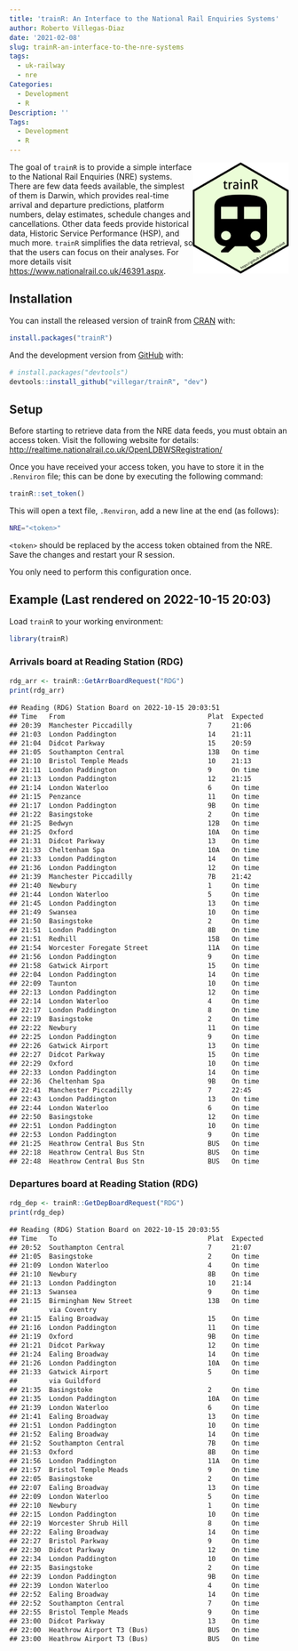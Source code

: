 ```yaml
---
title: 'trainR: An Interface to the National Rail Enquiries Systems'
author: Roberto Villegas-Diaz
date: '2021-02-08'
slug: trainR-an-interface-to-the-nre-systems
tags:
  - uk-railway
  - nre
Categories:
  - Development
  - R
Description: ''
Tags:
  - Development
  - R
---
```


<img src="https://raw.githubusercontent.com/villegar/trainR/main/inst/images/logo.png" alt="logo" align="right" height=200px/>

The goal of `trainR` is to provide a simple interface to the 
National Rail Enquiries (NRE) systems. There are few data feeds 
available, the simplest of them is Darwin, which provides real-time 
arrival and departure predictions, platform numbers, delay estimates, 
schedule changes and cancellations. Other data feeds provide historical 
data, Historic Service Performance (HSP), and much more. `trainR` 
simplifies the data retrieval, so that the users can focus on their 
analyses. For more details visit 
https://www.nationalrail.co.uk/46391.aspx.

## Installation

You can install the released version of trainR from [CRAN](https://CRAN.R-project.org) with:

``` r
install.packages("trainR")
```

And the development version from [GitHub](https://github.com/) with:

``` r
# install.packages("devtools")
devtools::install_github("villegar/trainR", "dev")
```

## Setup
Before starting to retrieve data from the NRE data feeds, you must obtain an access token. 
Visit the following website for details: http://realtime.nationalrail.co.uk/OpenLDBWSRegistration/

Once you have received your access token, you have to store it in the `.Renviron` file; this can be 
done by executing the following command:


```r
trainR::set_token()
```

This will open a text file, `.Renviron`, add a new line at the end (as follows):

```bash
NRE="<token>"
```

`<token>` should be replaced by the access token obtained from the NRE. Save the changes and restart 
your R session.

You only need to perform this configuration once.

## Example (Last rendered on 2022-10-15 20:03)

Load `trainR` to your working environment:

```r
library(trainR)
```

### Arrivals board at Reading Station (RDG)


```r
rdg_arr <- trainR::GetArrBoardRequest("RDG")
print(rdg_arr)
```

```
## Reading (RDG) Station Board on 2022-10-15 20:03:51
## Time   From                                    Plat  Expected
## 20:39  Manchester Piccadilly                   7     21:06
## 21:03  London Paddington                       14    21:11
## 21:04  Didcot Parkway                          15    20:59
## 21:05  Southampton Central                     13B   On time
## 21:10  Bristol Temple Meads                    10    21:13
## 21:11  London Paddington                       9     On time
## 21:13  London Paddington                       12    21:15
## 21:14  London Waterloo                         6     On time
## 21:15  Penzance                                11    On time
## 21:17  London Paddington                       9B    On time
## 21:22  Basingstoke                             2     On time
## 21:25  Bedwyn                                  12B   On time
## 21:25  Oxford                                  10A   On time
## 21:31  Didcot Parkway                          13    On time
## 21:33  Cheltenham Spa                          10A   On time
## 21:33  London Paddington                       14    On time
## 21:36  London Paddington                       12    On time
## 21:39  Manchester Piccadilly                   7B    21:42
## 21:40  Newbury                                 1     On time
## 21:44  London Waterloo                         5     On time
## 21:45  London Paddington                       13    On time
## 21:49  Swansea                                 10    On time
## 21:50  Basingstoke                             2     On time
## 21:51  London Paddington                       8B    On time
## 21:51  Redhill                                 15B   On time
## 21:54  Worcester Foregate Street               11A   On time
## 21:56  London Paddington                       9     On time
## 21:58  Gatwick Airport                         15    On time
## 22:04  London Paddington                       14    On time
## 22:09  Taunton                                 10    On time
## 22:13  London Paddington                       12    On time
## 22:14  London Waterloo                         4     On time
## 22:17  London Paddington                       8     On time
## 22:19  Basingstoke                             2     On time
## 22:22  Newbury                                 11    On time
## 22:25  London Paddington                       9     On time
## 22:26  Gatwick Airport                         13    On time
## 22:27  Didcot Parkway                          15    On time
## 22:29  Oxford                                  10    On time
## 22:33  London Paddington                       14    On time
## 22:36  Cheltenham Spa                          9B    On time
## 22:41  Manchester Piccadilly                   7     22:45
## 22:43  London Paddington                       13    On time
## 22:44  London Waterloo                         6     On time
## 22:50  Basingstoke                             12    On time
## 22:51  London Paddington                       10    On time
## 22:53  London Paddington                       9     On time
## 21:25  Heathrow Central Bus Stn                BUS   On time
## 22:18  Heathrow Central Bus Stn                BUS   On time
## 22:48  Heathrow Central Bus Stn                BUS   On time
```

### Departures board at Reading Station (RDG)


```r
rdg_dep <- trainR::GetDepBoardRequest("RDG")
print(rdg_dep)
```

```
## Reading (RDG) Station Board on 2022-10-15 20:03:55
## Time   To                                      Plat  Expected
## 20:52  Southampton Central                     7     21:07
## 21:05  Basingstoke                             2     On time
## 21:09  London Waterloo                         4     On time
## 21:10  Newbury                                 8B    On time
## 21:13  London Paddington                       10    21:14
## 21:13  Swansea                                 9     On time
## 21:15  Birmingham New Street                   13B   On time
##        via Coventry                            
## 21:15  Ealing Broadway                         15    On time
## 21:16  London Paddington                       11    On time
## 21:19  Oxford                                  9B    On time
## 21:21  Didcot Parkway                          12    On time
## 21:24  Ealing Broadway                         14    On time
## 21:26  London Paddington                       10A   On time
## 21:33  Gatwick Airport                         5     On time
##        via Guildford                           
## 21:35  Basingstoke                             2     On time
## 21:35  London Paddington                       10A   On time
## 21:39  London Waterloo                         6     On time
## 21:41  Ealing Broadway                         13    On time
## 21:51  London Paddington                       10    On time
## 21:52  Ealing Broadway                         14    On time
## 21:52  Southampton Central                     7B    On time
## 21:53  Oxford                                  8B    On time
## 21:56  London Paddington                       11A   On time
## 21:57  Bristol Temple Meads                    9     On time
## 22:05  Basingstoke                             2     On time
## 22:07  Ealing Broadway                         13    On time
## 22:09  London Waterloo                         5     On time
## 22:10  Newbury                                 1     On time
## 22:15  London Paddington                       10    On time
## 22:19  Worcester Shrub Hill                    8     On time
## 22:22  Ealing Broadway                         14    On time
## 22:27  Bristol Parkway                         9     On time
## 22:30  Didcot Parkway                          12    On time
## 22:34  London Paddington                       10    On time
## 22:35  Basingstoke                             2     On time
## 22:39  London Paddington                       9B    On time
## 22:39  London Waterloo                         4     On time
## 22:52  Ealing Broadway                         14    On time
## 22:52  Southampton Central                     7     On time
## 22:55  Bristol Temple Meads                    9     On time
## 23:00  Didcot Parkway                          13    On time
## 22:00  Heathrow Airport T3 (Bus)               BUS   On time
## 23:00  Heathrow Airport T3 (Bus)               BUS   On time
```
